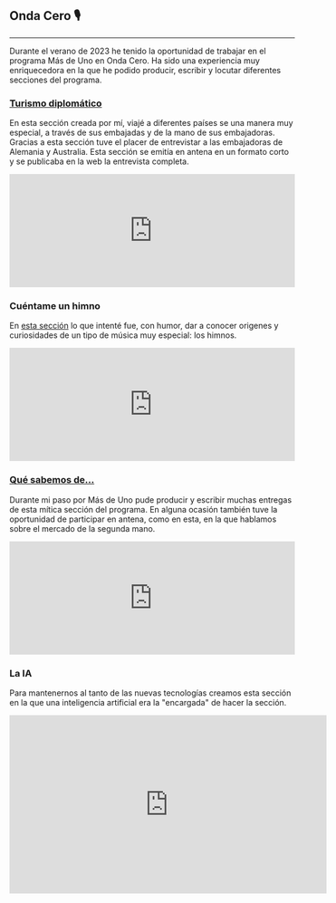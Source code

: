 ## Onda Cero 🎙️
---
Durante el verano de 2023 he tenido la oportunidad de trabajar en el programa Más de Uno en Onda Cero. Ha sido una experiencia muy enriquecedora en la que he podido producir, escribir y locutar diferentes secciones del programa. 

### <a href="https://www.ondacero.es/programas/mas-de-uno/audios-podcast/charla-espana-alemania-nina-hagen-rosalia-frialdad-alemanes-otros-topicos_2023080964d37e69502f1e0001db2cb7.html">Turismo diplomático</a>
En esta sección creada por mí, viajé a diferentes países se una manera muy especial, a través de sus embajadas y de la mano de sus embajadoras. Gracias a esta sección tuve el placer de entrevistar a las embajadoras de Alemania y Australia. Esta sección se emitía en antena en un formato corto y se publicaba en la web la entrevista completa.
<iframe frameborder='0' allowfullscreen='' scrolling='no' height='200' style='width:100%;' src='https://www.ivoox.com/player_ej_115183746_6_1.html?c1=3B985C' loading='lazy'></iframe>
<br>

### Cuéntame un himno
En <a href="https://www.ondacero.es/programas/mas-de-uno/audios-podcast/cuentame-himno_2023080464cce69c95af7e00014afa8b.html">esta sección</a> lo que intenté fue, con humor, dar a conocer origenes y curiosidades de un tipo de música muy especial: los himnos.
<iframe frameborder='0' allowfullscreen='' scrolling='no' height='200' style='width:100%;' src='https://www.ivoox.com/player_ej_113715530_6_1.html?c1=3B985C' loading='lazy'></iframe>
<br>

### <a href="https://www.ondacero.es/programas/mas-de-uno/audios-podcast/charla-espana-alemania-nina-hagen-rosalia-frialdad-alemanes-otros-topicos_2023080964d37e69502f1e0001db2cb7.html">Qué sabemos de...</a>
Durante mi paso por Más de Uno pude producir y escribir muchas entregas de esta mítica sección del programa. En alguna ocasión también tuve la oportunidad de participar en antena, como en esta, en la que hablamos sobre el mercado de la segunda mano.
<iframe frameborder='0' allowfullscreen='' scrolling='no' height='200' style='width:100%;' src='https://www.ivoox.com/player_ej_115225667_6_1.html?c1=3B985C' loading='lazy'></iframe>
<br>

### La IA
Para mantenernos al tanto de las nuevas tecnologías creamos esta sección en la que una inteligencia artificial era la "encargada" de hacer la sección.
<iframe loading="lazy" src="https://www.ondacero.es/embed/aprender-utilizar-inteligencia-artificial-como-herramienta-mas-arsenal-periodista/audio/2/2023/07/31/64c78cd3da34b0e4b4bbb19b" width="560" height="315" frameborder="0" scrolling="no" allowfullscreen></iframe>
